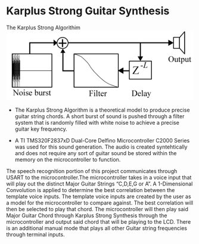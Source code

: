 # Karplus Strong Guitar Synthesis 

The Karplus Strong Algorithim
![image](https://github.com/bradleyshelley99/Karplus-StrongGuitarSynthesis-RealTimeDSP/blob/963f8507371a1ba54211a8be44d3befe2211f85c/KarplusStrong.png)


- The Karplus Strong Algorithm is a theoretical model to produce precise guitar string chords. A short burst of sound is pushed through a filter system that is randomly filled with white noise to achieve a precise guitar key frequency.

- A TI TMS320F2837xD Dual-Core Delfino Microcontroller C2000 Series was used for this sound generation. The audio is created syntehtically and does not require any sort of guitar sound be stored within the memory on the microcontroller to function.


The speech recognition portion of this project communicates through USART to the microcontroller.The microcontroller takes in a voice input that will play out the distinct Major Guitar Strings “C,D,E,G or A”. A 1-Dimensional Convolution is applied to determine the best correlation between the template voice inputs. The template voice inputs are created by the user as a model for the microcontroller to compare against. The best correlation will then be selected to play that chord. The microcontroller will then play said Major Guitar Chord through Karplus Strong Synthesis through the microcontroller and output said chord that will be playing to the LCD. There is an additional manual mode that plays all other Guitar string frequencies through terminal inputs.
